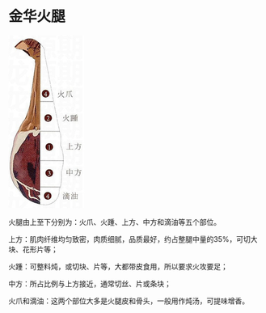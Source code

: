 # 金华火腿


![](assets/金华火腿/金华火腿.png)

火腿由上至下分别为：火爪、火踵、上方、中方和滴油等五个部位。

上方：肌肉纤维均匀致密，肉质细腻，品质最好，约占整腿中量的35%，可切大块、花形片等；  
  
火踵：可整料炖，或切块、片等，大都带皮食用，所以要求火攻要足；  
  
中方：所占比例与上方接近，通常切丝、片或条块；  
  
火爪和滴油：这两个部位大多是火腿皮和骨头，一般用作炖汤，可提味增香。
